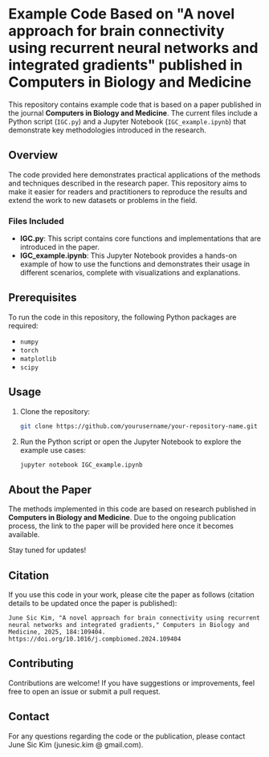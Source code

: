 # Example Code Based on "A novel approach for brain connectivity using recurrent neural networks and integrated gradients" published in Computers in Biology and Medicine

This repository contains example code that is based on a paper published in the journal **Computers in Biology and Medicine**. The current files include a Python script (`IGC.py`) and a Jupyter Notebook (`IGC_example.ipynb`) that demonstrate key methodologies introduced in the research.

## Overview

The code provided here demonstrates practical applications of the methods and techniques described in the research paper. This repository aims to make it easier for readers and practitioners to reproduce the results and extend the work to new datasets or problems in the field.

### Files Included
- **IGC.py**: This script contains core functions and implementations that are introduced in the paper.
- **IGC_example.ipynb**: This Jupyter Notebook provides a hands-on example of how to use the functions and demonstrates their usage in different scenarios, complete with visualizations and explanations.

## Prerequisites

To run the code in this repository, the following Python packages are required:
- `numpy`
- `torch`
- `matplotlib`
- `scipy`

## Usage

1. Clone the repository:
   ```bash
   git clone https://github.com/yourusername/your-repository-name.git
   ```

2. Run the Python script or open the Jupyter Notebook to explore the example use cases:
   ```bash
   jupyter notebook IGC_example.ipynb
   ```

## About the Paper

The methods implemented in this code are based on research published in **Computers in Biology and Medicine**. Due to the ongoing publication process, the link to the paper will be provided here once it becomes available.

Stay tuned for updates!

## Citation

If you use this code in your work, please cite the paper as follows (citation details to be updated once the paper is published):
```
June Sic Kim, "A novel approach for brain connectivity using recurrent neural networks and integrated gradients," Computers in Biology and Medicine, 2025, 184:109404.
https://doi.org/10.1016/j.compbiomed.2024.109404
```

## Contributing

Contributions are welcome! If you have suggestions or improvements, feel free to open an issue or submit a pull request.

## Contact

For any questions regarding the code or the publication, please contact June Sic Kim (junesic.kim @ gmail.com).
